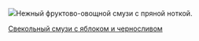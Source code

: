 <!--2025-04-24 10:04:59-->
<div class="yb">
  <div class="rss povarenok"><a href="https://www.povarenok.ru/recipes/show/182552/"><img src="https://www.povarenok.ru/data/cache/2025apr/24/53/3172733_50497-640x480.jpg"></a>Нежный фруктово-овощной смузи с пряной ноткой. <p class="titl"><a href="https://www.povarenok.ru/recipes/show/182552/">Свекольный смузи с яблоком и черносливом</a></p></div>
</div>

